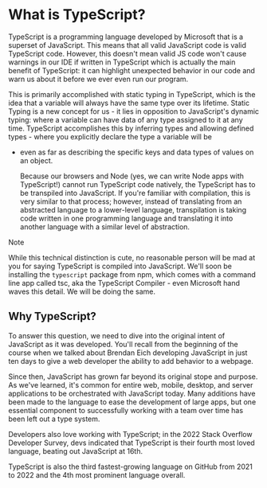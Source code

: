 # What is TypeScript?

TypeScript is a programming language developed by Microsoft that is a superset of
JavaScript. This means that all valid JavaScript code is valid TypeScript code. However,
this doesn't mean valid JS code won't cause warnings in our IDE if written in TypeScript
which is actually the main benefit of TypeScript: it can highlight unexpected behavior in
our code and warn us about it before we ever even run our program.

This is primarily accomplished with static typing in TypeScript, which is the idea that a
variable will always have the same type over its lifetime. Static Typing is a new concept
for us - it lies in opposition to JavaScript's dynamic typing: where a variable can have
data of any type assigned to it at any time. TypeScript accomplishes this by inferring
types and allowing defined types - where you explicitly declare the type a variable will be

- even as far as describing the specific keys and data types of values on an object.

  Because our browsers and Node (yes, we can write Node apps with TypeScript!) cannot
  run TypeScript code natively, the TypeScript has to be transpiled into JavaScript. If you're
  familiar with compilation, this is very similar to that process; however, instead of
  translating from an abstracted language to a lower-level language, transpilation is
  taking code written in one programming language and translating it into another
  language with a similar level of abstraction.

> [!NOTE]
> While this technical distinction is cute, no reasonable person will be mad at you for saying TypeScript is compiled into JavaScript. We'll soon be installing the `typescript` package from npm, which comes with a command line app called tsc, aka the TypeScript Compiler - even Microsoft hand waves this detail. We will be doing the same.

## Why TypeScript?

To answer this question, we need to dive into the original intent of JavaScript as it was developed. You'll recall from the beginning of the course when we talked about Brendan Eich developing JavaScript in just ten days to give a web developer the ability to add behavior to a webpage.

Since then, JavaScript has grown far beyond its original stope and purpose. As we've
learned, it's common for entire web, mobile, desktop, and server applications to be
orchestrated with JavaScript today. Many additions have been made to the language to
ease the development of large apps, but one essential component to successfully
working with a team over time has been left out a type system.

Developers also love working with TypeScript; in the 2022 Stack Overflow Developer
Survey, devs indicated that TypeScript is their fourth most loved language, beating out
JavaScript at 16th.

TypeScript is also the third fastest-growing language on GitHub from 2021 to 2022 and
the 4th most prominent language overall.
